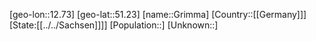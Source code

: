 ﻿---
location: [51.23,12.73]
type: City
tags:
- geo/City


SpocWebEntityId: 30580
isDeleted: false
confidential: public

---
[geo-lon::12.73]
[geo-lat::51.23]
[name::Grimma]
[Country::[[Germany]]]
[State:[[../../Sachsen]]]]
[Population::]
[Unknown::]

